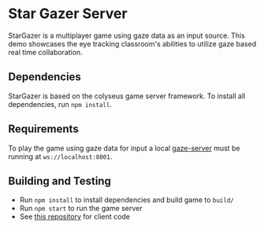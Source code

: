# Star Gazer Server

StarGazer is a multiplayer game using gaze data as an input source. This demo showcases the eye tracking classroom's abilities to utilize gaze based real time collaboration.

## Dependencies

StarGazer is based on the colyseus game server framework. To install all dependencies, run `npm install`.

## Requirements

To play the game using gaze data for input a local [gaze-server](https://lab.las3.de/gitlab/eye-tracking-classroom/gaze-server.cs) must be running at `ws://localhost:8001`.

## Building and Testing

- Run `npm install` to install dependencies and build game to `build/`
- Run `npm start` to run the game server
- See [this repository]() for client code